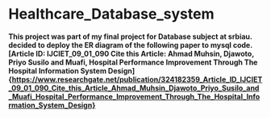 # Healthcare_Database_system
<b>This project was part of my final project for Database subject at srbiau.<b>
<b>decided to deploy the ER diagram of the following paper to mysql code.<b>
[Article ID: IJCIET_09_01_090 Cite this Article: Ahmad Muhsin, Djawoto, Priyo Susilo and Muafi, Hospital Performance Improvement Through The Hospital Information System Design]{https://www.researchgate.net/publication/324182359_Article_ID_IJCIET_09_01_090_Cite_this_Article_Ahmad_Muhsin_Djawoto_Priyo_Susilo_and_Muafi_Hospital_Performance_Improvement_Through_The_Hospital_Information_System_Design}

